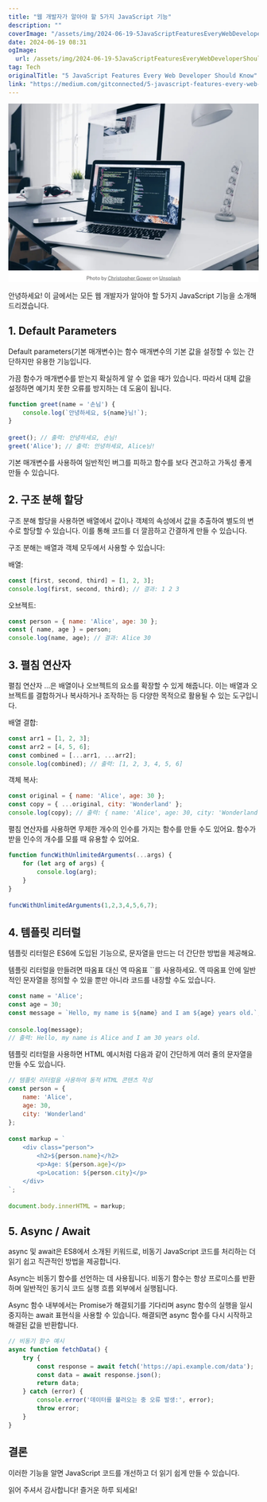 ```yaml
---
title: "웹 개발자가 알아야 할 5가지 JavaScript 기능"
description: ""
coverImage: "/assets/img/2024-06-19-5JavaScriptFeaturesEveryWebDeveloperShouldKnow_0.png"
date: 2024-06-19 08:31
ogImage: 
  url: /assets/img/2024-06-19-5JavaScriptFeaturesEveryWebDeveloperShouldKnow_0.png
tag: Tech
originalTitle: "5 JavaScript Features Every Web Developer Should Know"
link: "https://medium.com/gitconnected/5-javascript-features-every-web-developer-should-know-2118f26d7e89"
---
```



<img src="/assets/img/2024-06-19-5JavaScriptFeaturesEveryWebDeveloperShouldKnow_0.png" />

안녕하세요! 이 글에서는 모든 웹 개발자가 알아야 할 5가지 JavaScript 기능을 소개해 드리겠습니다.

## 1. Default Parameters

Default parameters(기본 매개변수)는 함수 매개변수의 기본 값을 설정할 수 있는 간단하지만 유용한 기능입니다.

<div class="content-ad"></div>

가끔 함수가 매개변수를 받는지 확실하게 알 수 없을 때가 있습니다. 따라서 대체 값을 설정하면 예기치 못한 오류를 방지하는 데 도움이 됩니다.

```js
function greet(name = '손님') {
    console.log(`안녕하세요, ${name}님!`);
}

greet(); // 출력: 안녕하세요, 손님!
greet('Alice'); // 출력: 안녕하세요, Alice님!
```

기본 매개변수를 사용하여 일반적인 버그를 피하고 함수를 보다 견고하고 가독성 좋게 만들 수 있습니다.

## 2. 구조 분해 할당

<div class="content-ad"></div>

구조 분해 할당을 사용하면 배열에서 값이나 객체의 속성에서 값을 추출하여 별도의 변수로 할당할 수 있습니다. 이를 통해 코드를 더 깔끔하고 간결하게 만들 수 있습니다.

구조 분해는 배열과 객체 모두에서 사용할 수 있습니다:

배열:

```js
const [first, second, third] = [1, 2, 3];
console.log(first, second, third); // 결과: 1 2 3
```

<div class="content-ad"></div>

오브젝트:

```js
const person = { name: 'Alice', age: 30 };
const { name, age } = person;
console.log(name, age); // 결과: Alice 30
```

## 3. 펼침 연산자

펼침 연산자 ...은 배열이나 오브젝트의 요소를 확장할 수 있게 해줍니다. 이는 배열과 오브젝트를 결합하거나 복사하거나 조작하는 등 다양한 목적으로 활용될 수 있는 도구입니다.

<div class="content-ad"></div>

배열 결합:

```js
const arr1 = [1, 2, 3];
const arr2 = [4, 5, 6];
const combined = [...arr1, ...arr2];
console.log(combined); // 출력: [1, 2, 3, 4, 5, 6]
```

객체 복사:

```js
const original = { name: 'Alice', age: 30 };
const copy = { ...original, city: 'Wonderland' };
console.log(copy); // 출력: { name: 'Alice', age: 30, city: 'Wonderland' }
```

<div class="content-ad"></div>

펼침 연산자를 사용하면 무제한 개수의 인수를 가지는 함수를 만들 수도 있어요. 함수가 받을 인수의 개수를 모를 때 유용할 수 있어요.

```js
function funcWithUnlimitedArguments(...args) {
    for (let arg of args) {
        console.log(arg);
    }
}

funcWithUnlimitedArguments(1,2,3,4,5,6,7);
```

## 4. 템플릿 리터럴

템플릿 리터럴은 ES6에 도입된 기능으로, 문자열을 만드는 더 간단한 방법을 제공해요.

<div class="content-ad"></div>

템플릿 리터럴을 만들려면 따옴표 대신 역 따옴표 ``를 사용하세요. 역 따옴표 안에 일반적인 문자열을 정의할 수 있을 뿐만 아니라 코드를 내장할 수도 있습니다.

```js
const name = 'Alice';
const age = 30;
const message = `Hello, my name is ${name} and I am ${age} years old.`;

console.log(message);
// 출력: Hello, my name is Alice and I am 30 years old.
```

템플릿 리터럴을 사용하면 HTML 예시처럼 다음과 같이 간단하게 여러 줄의 문자열을 만들 수도 있습니다.

```js
// 템플릿 리터럴을 사용하여 동적 HTML 콘텐츠 작성
const person = {
    name: 'Alice',
    age: 30,
    city: 'Wonderland'
};

const markup = `
    <div class="person">
        <h2>${person.name}</h2>
        <p>Age: ${person.age}</p>
        <p>Location: ${person.city}</p>
    </div>
`;

document.body.innerHTML = markup;
```

<div class="content-ad"></div>

## 5. Async / Await

async 및 await은 ES8에서 소개된 키워드로, 비동기 JavaScript 코드를 처리하는 더 읽기 쉽고 직관적인 방법을 제공합니다.

Async는 비동기 함수를 선언하는 데 사용됩니다. 비동기 함수는 항상 프로미스를 반환하며 일반적인 동기식 코드 실행 흐름 외부에서 실행됩니다.

Async 함수 내부에서는 Promise가 해결되기를 기다리며 async 함수의 실행을 일시 중지하는 await 표현식을 사용할 수 있습니다. 해결되면 async 함수를 다시 시작하고 해결된 값을 반환합니다.

<div class="content-ad"></div>

```js
// 비동기 함수 예시
async function fetchData() {
    try {
        const response = await fetch('https://api.example.com/data');
        const data = await response.json();
        return data;
    } catch (error) {
        console.error('데이터를 불러오는 중 오류 발생:', error);
        throw error;
    }
}
```

## 결론

이러한 기능을 알면 JavaScript 코드를 개선하고 더 읽기 쉽게 만들 수 있습니다.

읽어 주셔서 감사합니다! 즐거운 하루 되세요!
```